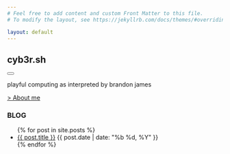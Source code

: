 ```yaml
---
# Feel free to add content and custom Front Matter to this file.
# To modify the layout, see https://jekyllrb.com/docs/themes/#overriding-theme-defaults

layout: default
---
```



<section id="intro">
    <div class="flex-row-between">
        <h1>cyb3r.sh</h1>
        <button id="theme-toggle" onclick="modeSwitcher()">
            <div></div>
        </button>
    </div>
    <div class="bio">
    <p>
      playful computing as interpreted by brandon james
    </p>
    <p>
	<a href="{{ site.url }}{{ site.baseurl }}/about/">> About me</a>
    </p>
    </div>
</section>

<section class="posts">
    <h3>BLOG</h3>
    <ul>
        {% for post in site.posts %}
        <li>
            <a href="{{ site.baseurl }}{{ post.url }}">{{ post.title }}</a>
            <time datetime="{{ post.date | date_to_xmlschema }}">{{ post.date | date: "%b %d, %Y" }}</time></li>
        {% endfor %}
    </ul>

